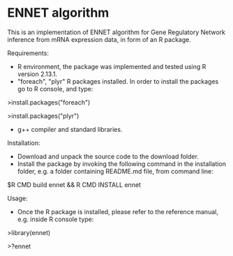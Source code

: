 ENNET algorithm
=====

This is an implementation of ENNET algorithm for Gene Regulatory Network inference from mRNA expression data, in form of an R package.

Requirements:
- R environment, the package was implemented and tested using R version 2.13.1.
- "foreach", "plyr" R packages installed. In order to install the packages go to R console, and type:

\>install.packages("foreach")

\>install.packages("plyr")

- g++ compiler and standard libraries.


Installation:
- Download and unpack the source code to the download folder.
- Install the package by invoking the following command in the installation folder, e.g. a folder containing README.md file, from command line:

$R CMD build ennet && R CMD INSTALL ennet

Usage:
- Once the R package is installed, please refer to the reference manual, e.g. inside R console type:

\>library(ennet)

\>?ennet
